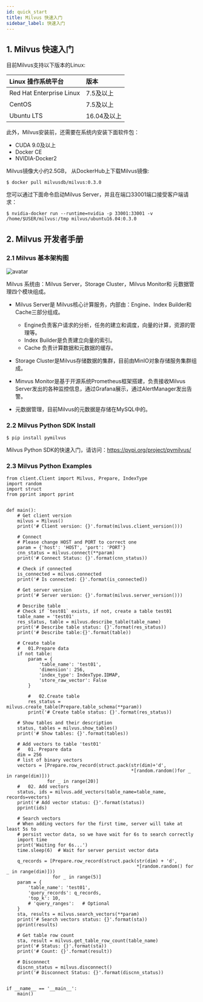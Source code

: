 ```yaml
---
id: quick_start
title: Milvus 快速入门
sidebar_label: 快速入门
---
```

##  1. Milvus 快速入门

目前Milvus支持以下版本的Linux: 

| Linux 操作系统平台       | 版本        |
| :----------------------- | :---------- |
| Red Hat Enterprise Linux | 7.5及以上   |
| CentOS                   | 7.5及以上   |
| Ubuntu LTS               | 16.04及以上 |

此外，Milvus安装前，还需要在系统内安装下面软件包：

- CUDA 9.0及以上
- Docker CE
- NVIDIA-Docker2

Milvus镜像大小约2.5GB， 从DockerHub上下载Milvus镜像:

```
$ docker pull milvusdb/milvus:0.3.0
```

您可以通过下面命令启动Milvus Server，并且在端口33001端口接受客户端请求：

```
$ nvidia-docker run --runtime=nvidia -p 33001:33001 -v /home/$USER/milvus:/tmp milvus/ubuntu16.04:0.3.0
```

## 2. Milvus 开发者手册

### 2.1 Milvus 基本架构图

![avatar](/img/docs/Milvus_Singleton_Architecture.png)

Milvus 系统由：Milvus Server，Storage Cluster，Milvus Monitor和 元数据管理四个模块组成。

- Milvus Server是 Milvus核心计算服务，内部由：Engine、Index Builder和Cache三部分组成。
  - Engine负责客户请求的分析，任务的建立和调度，向量的计算，资源的管理等。
  - Index Builder是负责建立向量的索引。
  - Cache 负责计算数据和元数据的缓存。

- Storage Cluster是Milvus存储数据的集群，目前由MinIO对象存储服务集群组成。

- Minvus Monitor是基于开源系统Prometheus框架搭建，负责接收Milvus Server发出的各种监控信息，通过Grafana展示，通过AlertManager发出告警。

- 元数据管理，目前Milvus的元数据是存储在MySQL中的。



### 2.2 Milvus Python SDK Install

```
$ pip install pymilvus
```

Milvus Python SDK的快速入门，请访问：https://pypi.org/project/pymilvus/



### 2.3 Milvus Python Examples

```
from client.Client import Milvus, Prepare, IndexType
import random
import struct
from pprint import pprint


def main():
    # Get client version
    milvus = Milvus()
    print('# Client version: {}'.format(milvus.client_version()))

    # Connect
    # Please change HOST and PORT to correct one
    param = {'host': 'HOST', 'port': 'PORT'}
    cnn_status = milvus.connect(**param)
    print('# Connect Status: {}'.format(cnn_status))

    # Check if connected
    is_connected = milvus.connected
    print('# Is connected: {}'.format(is_connected))

    # Get server version
    print('# Server version: {}'.format(milvus.server_version()))

    # Describe table
    # Check if `test01` exists, if not, create a table test01
    table_name = 'test01'
    res_status, table = milvus.describe_table(table_name)
    print('# Describe table status: {}'.format(res_status))
    print('# Describe table:{}'.format(table))

    # Create table
    #   01.Prepare data
    if not table:
        param = {
            'table_name': 'test01',
            'dimension': 256,
            'index_type': IndexType.IDMAP,
            'store_raw_vector': False
        }

        #   02.Create table
        res_status = milvus.create_table(Prepare.table_schema(**param))
        print('# Create table status: {}'.format(res_status))

    # Show tables and their description
    status, tables = milvus.show_tables()
    print('# Show tables: {}'.format(tables))

    # Add vectors to table 'test01'
    #   01. Prepare data
    dim = 256
    # list of binary vectors
    vectors = [Prepare.row_record(struct.pack(str(dim)+'d',
                                              *[random.random()for _ in range(dim)]))
               for _ in range(20)]
    #   02. Add vectors
    status, ids = milvus.add_vectors(table_name=table_name, records=vectors)
    print('# Add vector status: {}'.format(status))
    pprint(ids)

    # Search vectors
    # When adding vectors for the first time, server will take at least 5s to
    # persist vector data, so we have wait for 6s to search correctly
    import time
    print('Waiting for 6s...')
    time.sleep(6)  # Wait for server persist vector data

    q_records = [Prepare.row_record(struct.pack(str(dim) + 'd',
                                                *[random.random() for _ in range(dim)]))
                 for _ in range(5)]
    param = {
        'table_name': 'test01',
        'query_records': q_records,
        'top_k': 10,
        # 'query_ranges':   # Optional
    }
    sta, results = milvus.search_vectors(**param)
    print('# Search vectors status: {}'.format(sta))
    pprint(results)

    # Get table row count
    sta, result = milvus.get_table_row_count(table_name)
    print('# Status: {}'.format(sta))
    print('# Count: {}'.format(result))

    # Disconnect
    discnn_status = milvus.disconnect()
    print('# Disconnect Status: {}'.format(discnn_status))


if __name__ == '__main__':
    main()
```



